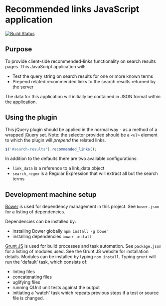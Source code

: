 # Recommended links JavaScript application

[![Build Status](https://travis-ci.org/nationalarchives/recommended-links.svg?branch=master)](https://travis-ci.org/nationalarchives/recommended-links)

## Purpose

To provide client-side recommended-links functionality on search results pages. This JavaScript application will:
 
* Test the query string on search results for one or more known terms
* Prepend related recommended links to the search results returned by the server

The data for this application will initially be contained in JSON format within the application.

## Using the plugin

This jQuery plugin should be applied in the normal way - as a method of a wrapped jQuery set. Note: the selector provided should be a `<ul>` element to which the plugin will _prepend_ the related links.

```javascript 
$('#search-results').recommended_links();
```

In addition to the defaults there are two available configurations: 

* ```link_data``` is a reference to a link_data object
* ```search_regex``` is a Regular Expression that will extract all but the search terms

## Development machine setup

[Bower](https://bower.io) is used for dependency management in this project. See `bower.json` for a listing of dependencies.

Dependencies can be installed by: 

* installing Bower globally `npm install -g bower`
* installing dependencies `bower install`

[Grunt JS](http://gruntjs.com/) is used for build processes and task automation. See `package.json` for a listing of modules used. See the Grunt JS website for installation details. Modules can be installed by typing `npm install`. Typing `grunt` will run the 'default' task, which consists of:
 
* linting files
* concatenating files
* uglifying files
* running QUnit unit tests against the output
* initiating a 'watch' task which repeats previous steps if a test or source file is changed.
